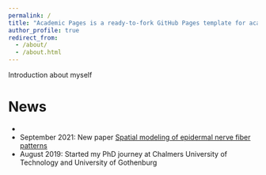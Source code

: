```yaml
---
permalink: /
title: "Academic Pages is a ready-to-fork GitHub Pages template for academic personal websites"
author_profile: true
redirect_from: 
  - /about/
  - /about.html
---
```


Introduction about myself


News
======

-
- September 2021: New paper [Spatial modeling of epidermal nerve fiber patterns](https://onlinelibrary.wiley.com/doi/full/10.1002/sim.9194)
- August 2019: Started my PhD journey at Chalmers University of Technology and University of Gothenburg
